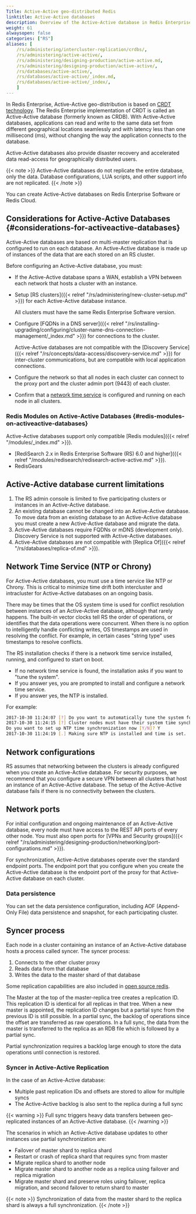 ```yaml
---
Title: Active-Active geo-distributed Redis
linktitle: Active-Active databases
description: Overview of the Active-Active database in Redis Enterprise Software
weight: 61
alwaysopen: false
categories: ["RS"]
aliases: [
    /rs/administering/intercluster-replication/crdbs/,
    /rs/administering/active-active/,
    /rs/administering/designing-production/active-active.md,
    /rs/administering/designing-production/active-active/,
    /rs/databases/active-active/,
    /rs/databases/active-active/_index.md,
    /rs/databases/active-active/_index/,
    ]
---
```

In Redis Enterprise, Active-Active geo-distribution is based on [CRDT technology](https://en.wikipedia.org/wiki/Conflict-free_replicated_data_type).
The Redis Enterprise implementation of CRDT is called an Active-Active database (formerly known as CRDB).
With Active-Active databases, applications can read and write to the same data set from different geographical locations seamlessly and with latency less than one millisecond (ms),
without changing the way the application connects to the database.

Active-Active databases also provide disaster recovery and accelerated data read-access for geographically distributed users.

{{< note >}}
Active-Active databases do not replicate the entire database, only the data.
Database configurations, LUA scripts, and other support info are not replicated.
{{< /note >}}

You can create Active-Active databases on Redis Enterprise Software or Redis Cloud.

## Considerations for Active-Active Databases {#considerations-for-activeactive-databases}

Active-Active databases are based on multi-master replication that is configured to run on each database.
An Active-Active database is made up of instances of the data that are each stored on an RS cluster.

Before configuring an Active-Active database, you must:

- If the Active-Active database spans a WAN, establish a VPN between each network that hosts a cluster with an instance.
- Setup [RS clusters]({{< relref "/rs/administering/new-cluster-setup.md" >}}) for each Active-Active database instance.

    All clusters must have the same Redis Enterprise Software version.
- Configure [FQDNs in a DNS server]({{< relref "/rs/installing-upgrading/configuring/cluster-name-dns-connection-management/_index.md" >}}) for connections to the cluster.

    Active-Active databases are not compatible with the [Discovery Service]({{< relref "/rs/concepts/data-access/discovery-service.md" >}}) for inter-cluster communications,
    but are compatible with local application connections.
- Configure the network so that all nodes in each cluster can connect to the proxy port and the cluster admin port (9443) of each cluster.
- Confirm that a [network time service](#network-time-service-ntp-or-chrony) is configured and running on each node in all clusters.

### Redis Modules on Active-Active Databases {#redis-modules-on-activeactive-databases}
Active-Active databases support only compatible [Redis modules]({{< relref "/modules/_index.md" >}}).
- [RediSearch 2.x in Redis Enterprise Software (RS) 6.0 and higher]({{< relref "/modules/redisearch/redisearch-active-active.md" >}}). 
- RedisGears

## Active-Active database current limitations

1. The RS admin console is limited to five participating clusters or instances in an Active-Active database.
1. An existing database cannot be changed into an Active-Active database. To move data from an existing database to an Active-Active database you must create a new Active-Active database and migrate the data.
1. Active-Active databases require FQDNs or mDNS (development only). Discovery Service is not supported with Active-Active databases.
1. Active-Active databases are not compatible with [Replica Of]({{< relref "/rs/databases/replica-of.md" >}}).

## Network Time Service (NTP or Chrony)

For Active-Active databases, you must use a time service like NTP or Chrony.
This is critical to minimize time drift both intercluster and intracluster for Active-Active databases on an ongoing basis.

There may be times that the OS system time is used for conflict resolution between instances of an Active-Active database, although that rarely happens.
The built-in vector clocks tell RS the order of operations, or identifies that the data operations were concurrent.
When there is no option to intelligently handle conflicting writes, OS timestamps are used in resolving the conflict.
For example, in certain cases "string type" uses timestamps to resolve conflicts.

The RS installation checks if there is a network time service installed, running, and configured to start on boot.

- If no network time service is found, the installation asks if you want to "tune the system".
- If you answer yes, you are prompted to install and configure a network time service.
- If you answer yes, the NTP is installed.

For example:

```sh
2017-10-30 11:24:07 [?] Do you want to automatically tune the system for best performance [Y/N]? Y
2017-10-30 11:24:15 [?] Cluster nodes must have their system time synchronized.
Do you want to set up NTP time synchronization now [Y/N]? Y
2017-10-30 11:24:19 [.] Making sure NTP is installed and time is set.
```

## Network configurations

RS assumes that networking between the clusters is already configured when you create an Active-Active database.
For security purposes, we recommend that you configure a secure VPN between all clusters that host an instance of an Active-Active database.
The setup of the Active-Active database fails if there is no connectivity between the clusters.

## Network ports

For initial configuration and ongoing maintenance of an Active-Active database, every node must have access to the REST API ports of every other node.
You must also open ports for [VPNs and Security groups]({{< relref "/rs/administering/designing-production/networking/port-configurations.md" >}}).

For synchronization, Active-Active databases operate over the standard endpoint ports.
The endpoint port that you configure when you create the Active-Active database is the endpoint port of the proxy for that Active-Active database on each cluster.

### Data persistence

You can set the data persistence configuration, including AOF (Append-Only File) data persistence and snapshot,
for each participating cluster.

## Syncer process

Each node in a cluster containing an instance of an Active-Active database hosts a process called syncer.
The syncer process:

1. Connects to the other cluster proxy
1. Reads data from that database
1. Writes the data to the master shard of that database

Some replication capabilities are also included in [open source redis](https://redis.io/topics/replication).

The Master at the top of the master-replica tree creates a replication ID.
This replication ID is identical for all replicas in that tree.
When a new master is appointed, the replication ID changes but a partial sync from the previous ID is still possible.
In a partial sync, the backlog of operations since the offset are transferred as raw operations.
In a full sync, the data from the master is transferred to the replica as an RDB file which is followed by a partial sync.

Partial synchronization requires a backlog large enough to store the data operations until connection is restored.

### Syncer in Active-Active Replication

In the case of an Active-Active database:

- Multiple past replication IDs and offsets are stored to allow for multiple syncs
- The Active-Active backlog is also sent to the replica during a full sync

{{< warning >}}
Full sync triggers heavy data transfers between geo-replicated instances of an Active-Active database.
{{< /warning >}}

The scenarios in which an Active-Active database updates to other instances use partial synchronization are:

- Failover of master shard to replica shard
- Restart or crash of replica shard that requires sync from master
- Migrate replica shard to another node
- Migrate master shard to another node as a replica using failover and replica migration
- Migrate master shard and preserve roles using failover, replica migration, and second failover to return shard to master

{{< note >}}
Synchronization of data from the master shard to the replica shard is always a full synchronization.
{{< /note >}}
